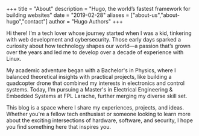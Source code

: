 +++
title = "About"
description = "Hugo, the world’s fastest framework for building websites"
date = "2019-02-28"
aliases = ["about-us","about-hugo","contact"]
author = "Hugo Authors"
+++

Hi there! I’m a tech lover whose journey started when I was a kid, tinkering with web development and cybersecurity. Those early days sparked a curiosity about how technology shapes our world—a passion that’s grown over the years and led me to develop over a decade of experience with Linux.

My academic adventure began with a Bachelor's in Physics, where I balanced theoretical insights with practical projects, like building a quadcopter drone that combined my interests in electronics and control systems. Today, I’m pursuing a Master's in Electrical Engineering & Embedded Systems at FPL Larache, further merging my diverse skill set.

This blog is a space where I share my experiences, projects, and ideas. Whether you're a fellow tech enthusiast or someone looking to learn more about the exciting intersections of hardware, software, and security, I hope you find something here that inspires you.
